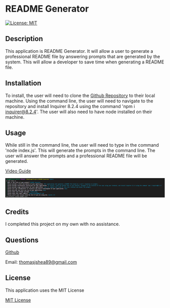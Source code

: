 # README Generator

  [![License: MIT](https://img.shields.io/badge/License-MIT-yellow.svg)](https://opensource.org/licenses/MIT)

  ## Description

  This application is README Generator. It will allow a user to generate a professional README file by answering prompts that are generated by the system. This will allow a developer to save time when generating a README file.
  
  ## Installation
  
  To install, the user will need to clone the [Github Repository](https://github.com/thomasjshea/README-Generator) to their local machine. Using the command line, the user will need to navigate to the repository and install Inquirer 8.2.4 using the command 'npm i inquirer@8.2.4'. The user will also need to have node installed on their machine. 
  
  ## Usage
  
  While still in the command line, the user will need to type in the command 'node index.js'. This will generate the prompts in the command line. The user will answer the prompts and a professional README file will be generated. 

  [Video Guide](https://drive.google.com/file/d/1vw1dIUJdWZZuIeB2kYpJuFwh6JtmWsuZ/view)
  
  ![Screenshot](./assets/Screenshot-1.png)

  ## Credits

  I completed this project on my own with no assistance. 

  ## Questions
  
  [Github](https://www.github.com/thomasjshea)

  Email: [thomasjshea89@gmail.com](mailto:thomasjshea89@gmail.com)
  
  ## License
  This application uses the MIT License

  [MIT License](https://choosealicense.com/licenses/mit)
  
  
